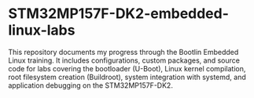 # STM32MP157F-DK2-embedded-linux-labs
This repository documents my progress through the Bootlin Embedded Linux training. It includes configurations, custom packages, and source code for labs covering the bootloader (U-Boot), Linux kernel compilation, root filesystem creation (Buildroot), system integration with systemd, and application debugging on the STM32MP157F-DK2.
